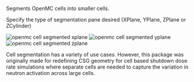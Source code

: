 
Segments OpenMC cells into smaller cells.

Specify the type of segmentation pane desired (XPlane, YPlane, ZPlane or ZCylinder)

![openmc cell segmented xplane]()
![openmc cell segmented yplane]()
![openmc cell segmented zplane]()


Cell segmentation has a variety of use cases.
However, this package was originally made for redefining CSG geometry for cell based shutdown dose rate simulations where separate cells are needed to capture the variation in neutron activation across large cells.
